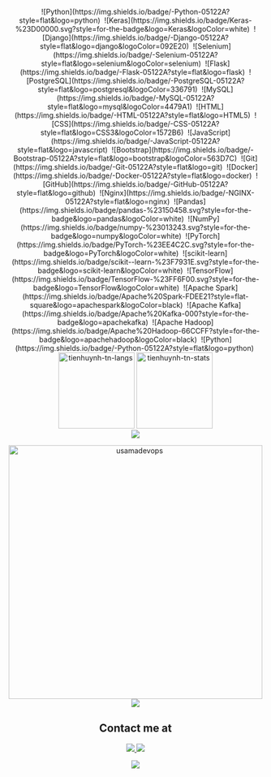 <p align="center">
  <a href="https://www.linkedin.com/in/usmansadiq-cs/"></a>
</p>

<div align="center">
![Python](https://img.shields.io/badge/-Python-05122A?style=flat&logo=python)&nbsp;
![Keras](https://img.shields.io/badge/Keras-%23D00000.svg?style=for-the-badge&logo=Keras&logoColor=white)&nbsp;
![Django](https://img.shields.io/badge/-Django-05122A?style=flat&logo=django&logoColor=092E20)&nbsp;
![Selenium](https://img.shields.io/badge/-Selenium-05122A?style=flat&logo=selenium&logoColor=selenium)&nbsp;
![Flask](https://img.shields.io/badge/-Flask-05122A?style=flat&logo=flask)&nbsp;
![PostgreSQL](https://img.shields.io/badge/-PostgreSQL-05122A?style=flat&logo=postgresql&logoColor=336791)&nbsp;
![MySQL](https://img.shields.io/badge/-MySQL-05122A?style=flat&logo=mysql&logoColor=4479A1)&nbsp;
![HTML](https://img.shields.io/badge/-HTML-05122A?style=flat&logo=HTML5)&nbsp;
![CSS](https://img.shields.io/badge/-CSS-05122A?style=flat&logo=CSS3&logoColor=1572B6)&nbsp;
![JavaScript](https://img.shields.io/badge/-JavaScript-05122A?style=flat&logo=javascript)&nbsp;
![Bootstrap](https://img.shields.io/badge/-Bootstrap-05122A?style=flat&logo=bootstrap&logoColor=563D7C)&nbsp;
![Git](https://img.shields.io/badge/-Git-05122A?style=flat&logo=git)&nbsp;
![Docker](https://img.shields.io/badge/-Docker-05122A?style=flat&logo=docker)&nbsp;
![GitHub](https://img.shields.io/badge/-GitHub-05122A?style=flat&logo=github)&nbsp;
![Nginx](https://img.shields.io/badge/-NGINX-05122A?style=flat&logo=nginx)&nbsp;
![Pandas](https://img.shields.io/badge/pandas-%23150458.svg?style=for-the-badge&logo=pandas&logoColor=white)&nbsp;
![NumPy](https://img.shields.io/badge/numpy-%23013243.svg?style=for-the-badge&logo=numpy&logoColor=white)&nbsp;
![PyTorch](https://img.shields.io/badge/PyTorch-%23EE4C2C.svg?style=for-the-badge&logo=PyTorch&logoColor=white)&nbsp;
![scikit-learn](https://img.shields.io/badge/scikit--learn-%23F7931E.svg?style=for-the-badge&logo=scikit-learn&logoColor=white)&nbsp; 
![TensorFlow](https://img.shields.io/badge/TensorFlow-%23FF6F00.svg?style=for-the-badge&logo=TensorFlow&logoColor=white)&nbsp;
![Apache Spark](https://img.shields.io/badge/Apache%20Spark-FDEE21?style=flat-square&logo=apachespark&logoColor=black)&nbsp;
![Apache Kafka](https://img.shields.io/badge/Apache%20Kafka-000?style=for-the-badge&logo=apachekafka)&nbsp;
![Apache Hadoop](https://img.shields.io/badge/Apache%20Hadoop-66CCFF?style=for-the-badge&logo=apachehadoop&logoColor=black)&nbsp; 
![Python](https://img.shields.io/badge/-Python-05122A?style=flat&logo=python)&nbsp; 
</div>

<div align="center">
<img height="150em" src="https://github-readme-stats.vercel.app/api/top-langs/?username=usman-cs&layout=compact&show_icon=true&theme=algolia" alt="tienhuynh-tn-langs"/>
<img height="150em" src="https://github-readme-stats.vercel.app/api/?username=usman-cs&layout=compact&show_icon=true&theme=algolia" alt="tienhuynh-tn-stats"/>
</div>
<div align="center">
  <img src="http://github-readme-streak-stats.herokuapp.com?user=usman-cs&theme=algolia&background=0d1117&hide_border=true" />
</div>


<p  align="center">
<a href="https://github.com/husnainkhurshiid"><img src="https://github-profile-summary-cards.vercel.app/api/cards/profile-details?username=usman-cs&theme=tokyonight&hide_border=true"  width="500" alt="usamadevops"/></a>
<img src="https://user-images.githubusercontent.com/73097560/115834477-dbab4500-a447-11eb-908a-139a6edaec5c.gif">      
<br>
 <h2 align="center"> Contact me at</h2>
<p align="center">
<a href="https://www.linkedin.com/in/usmansadiq-cs/"><img src="https://img.shields.io/badge/-Usman%20Sadiq-0077B5?style=flat&logo=Linkedin&logoColor=white"/>
</a>
<a href="mailto:usmansadiq.cs@gmail"><img src="https://img.shields.io/badge/-usmansadiq.cs@gmail.com-D14836?style=flat&logo=Gmail&logoColor=white"/>
<p  align="center">
<img src="https://user-images.githubusercontent.com/73097560/115834477-dbab4500-a447-11eb-908a-139a6edaec5c.gif">             
<br>
